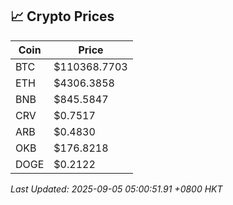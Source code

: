 ## 📈 Crypto Prices

| Coin | Price |
| ---- | ----- |
| BTC | $110368.7703 |
| ETH | $4306.3858 |
| BNB | $845.5847 |
| CRV | $0.7517 |
| ARB | $0.4830 |
| OKB | $176.8218 |
| DOGE | $0.2122 |

_Last Updated: 2025-09-05 05:00:51.91 +0800 HKT_